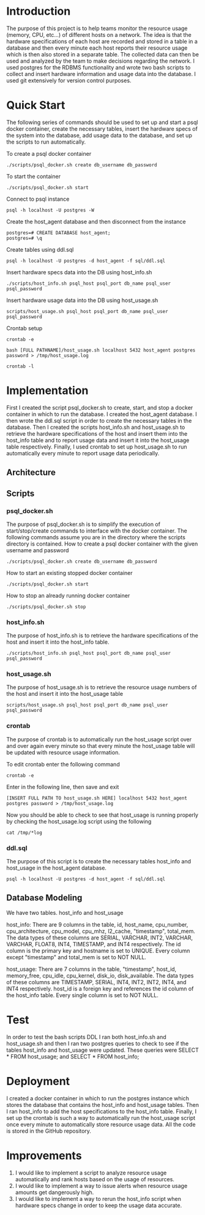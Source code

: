 # Introduction

The purpose of this project is to help teams monitor the resource usage (memory, CPU, etc…) of different hosts on a network. The idea is that the hardware specifications of each host are recorded and stored in a table in a database and then every minute each host reports their resource usage which is then also stored in a separate table. The collected data can then be used and analyzed by the team to make decisions regarding the network. I used postgres for the RDBMS functionality and wrote two bash scripts to collect and insert hardware information and usage data into the database. I used git extensively for version control purposes.

# Quick Start

The following series of commands should be used to set up and start a psql docker container, create the necessary tables, insert the hardware specs of the system into the database, add usage data to the database, and set up the scripts to run automatically.

To create a psql docker container
```
./scripts/psql_docker.sh create db_username db_password
```
To start the container
```
./scripts/psql_docker.sh start
```
Connect to psql instance
```
psql -h localhost -U postgres -W
```
Create the host_agent database and then disconnect from the instance
```
postgres=# CREATE DATABASE host_agent;
postgres=# \q
```
Create tables using ddl.sql
```
psql -h localhost -U postgres -d host_agent -f sql/ddl.sql
```
Insert hardware specs data into the DB using host_info.sh
```
./scripts/host_info.sh psql_host psql_port db_name psql_user psql_password
```
Insert hardware usage data into the DB using host_usage.sh
```
scripts/host_usage.sh psql_host psql_port db_name psql_user psql_password
```
Crontab setup
```
crontab -e

bash [FULL PATHNAME]/host_usage.sh localhost 5432 host_agent postgres password > /tmp/host_usage.log

crontab -l
```

# Implementation

First I created the script psql_docker.sh to create, start, and stop a docker container in which to run the database. I created the host_agent database. I then wrote the ddl.sql script in order to create the necessary tables in the database. Then I created the scripts host_info.sh and host_usage.sh to retrieve the hardware specifications of the host and insert them into the host_info table and to report usage data and insert it into the host_usage table respectively. Finally, I used crontab to set up host_usage.sh to run automatically every minute to report usage data periodically.

## Architecture

## Scripts

### psql_docker.sh
The purpose of psql_docker.sh is to simplify the execution of start/stop/create commands to interface with the docker container. The following commands assume you are in the directory where the scripts directory is contained.
How to create a psql docker container with the given username and password
```
./scripts/psql_docker.sh create db_username db_password
```
How to start an existing stopped docker container
```
./scripts/psql_docker.sh start
```
How to stop an already running docker container
```
./scripts/psql_docker.sh stop
```

### host_info.sh
The purpose of host_info.sh is to retrieve the hardware specifications of the host and insert it into the host_info table. 
```
./scripts/host_info.sh psql_host psql_port db_name psql_user psql_password
```

### host_usage.sh
The purpose of host_usage.sh is to retrieve the resource usage numbers of the host and insert it into the host_usage table
```
scripts/host_usage.sh psql_host psql_port db_name psql_user psql_password
```

### crontab
The purpose of crontab is to automatically run the host_usage script over and over again every minute so that every minute the host_usage table will be updated with resource usage information.

To edit crontab enter the following command
```
crontab -e
```
Enter in the following line, then save and exit
```
[INSERT FULL PATH TO host_usage.sh HERE] localhost 5432 host_agent postgres password > /tmp/host_usage.log
```
Now you should be able to check to see that host_usage is running properly by checking the host_usage.log script using the following
```
cat /tmp/*log
```

### ddl.sql
The purpose of this script is to create the necessary tables host_info and host_usage in the host_agent database.
```
psql -h localhost -U postgres -d host_agent -f sql/ddl.sql
```

## Database Modeling 
We have two tables. host_info and host_usage

host_info: There are 9 columns in the table, id, host_name, cpu_number, cpu_architecture, cpu_model, cpu_mhz, l2_cache, "timestamp", total_mem. The data types of these columns are SERIAL, VARCHAR, INT2, VARCHAR, VARCHAR, FLOAT8, INT4, TIMESTAMP, and INT4 respectively. The id column is the primary key and hostname is set to UNIQUE. Every column except "timestamp" and total_mem is set to NOT NULL.

host_usage: There are 7 columns in the table, "timestamp", host_id, memory_free, cpu_idle, cpu_kernel, disk_io, disk_available. The data types of these columns are TIMESTAMP, SERIAL, INT4, INT2, INT2, INT4, and INT4 respectively. host_id is a foreign key and references the id column of the host_info table. Every single column is set to NOT NULL.

# Test
In order to test the bash scripts DDL I ran both host_info.sh and host_usage.sh and then I ran two postgres queries to check to see if the tables host_info and host_usage were updated. These queries were SELECT * FROM host_usage; and SELECT * FROM host_info;

# Deployment
I created a docker container in which to run the postgres instance which stores the database that contains the host_info and host_usage tables. Then I ran host_info to add the host specifications to the host_info table. Finally, I set up the crontab is such a way to automatically run the host_usage script once every minute to automatically store resource usage data. All the code is stored in the GitHub repository. 

# Improvements
1. I would like to implement a script to analyze resource usage automatically and rank hosts based on the usage of resources.
2. I would like to implement a way to issue alerts when resource usage amounts get dangerously high.
3. I would like to implement a way to rerun the host_info script when hardware specs change in order to keep the usage data accurate.
